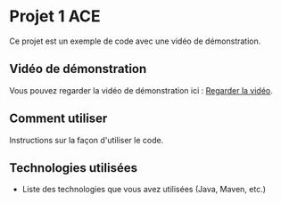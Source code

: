 # Projet 1 ACE

Ce projet est un exemple de code avec une vidéo de démonstration.

## Vidéo de démonstration

Vous pouvez regarder la vidéo de démonstration ici : [Regarder la vidéo](https://drive.google.com/file/d/1XiLQoGJKjuzzzUkZPFA2fPnBGslF9omS/view?usp=sharing).

## Comment utiliser

Instructions sur la façon d'utiliser le code.

## Technologies utilisées

- Liste des technologies que vous avez utilisées (Java, Maven, etc.)
